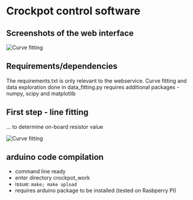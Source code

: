 # Crockpot control software

## Screenshots of the web interface

![Curve fitting](https://raw.github.com/petrklus/crockpot/master/images/screen_1.png)

## Requirements/dependencies

The requirements.txt is only relevant to the webservice. Curve fitting and data
exploration done in data_fitting.py requires additional packages - numpy, scipy and matplotlib

## First step - line fitting 
... to determine on-board resistor value

![Curve fitting](https://raw.github.com/petrklus/crockpot/master/images/figure_1.png)

## arduino code compilation

- command line ready
- enter directory crockpot_work
- issue: ```make; make upload```
- requires arduino package to be installed (tested on Rasbperry PI)
